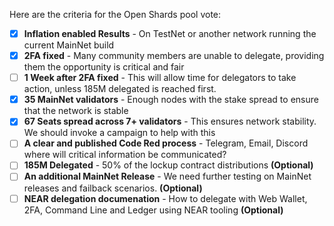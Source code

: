 Here are the criteria for the Open Shards pool vote:

- [x] **Inflation enabled Results** - On TestNet or another network running the current MainNet build
- [x] **2FA fixed** - Many community members are unable to delegate, providing them the opportunity is critical and fair
- [ ] **1 Week after 2FA fixed** - This will allow time for delegators to take action, unless 185M delegated is reached first.
- [x] **35 MainNet validators** - Enough nodes with the stake spread to ensure that the network is stable
- [x] **67 Seats spread across 7+ validators** - This ensures network stability. We should invoke a campaign to help with this
- [ ] **A clear and published Code Red process** - Telegram, Email, Discord where will critical information be communicated?
- [ ] **185M Delegated** - 50% of the lockup contract distributions **(Optional)**
- [ ] **An additional MainNet Release** - We need further testing on MainNet releases and failback scenarios. **(Optional)**
- [ ] **NEAR delegation documenation** - How to delegate with Web Wallet, 2FA, Command Line and Ledger using NEAR tooling **(Optional)**
